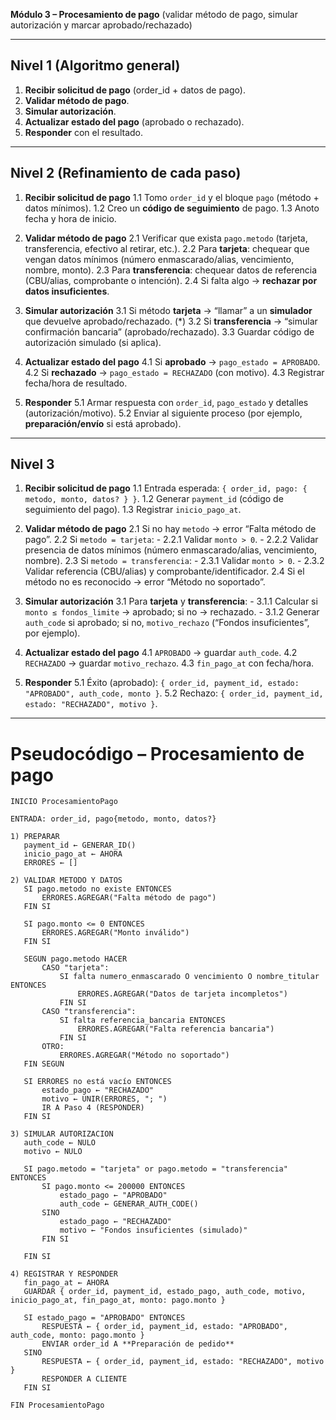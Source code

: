 **Módulo 3 – Procesamiento de pago**
(validar método de pago, simular autorización y marcar aprobado/rechazado)

---

## Nivel 1 (Algoritmo general)

1. **Recibir solicitud de pago** (order\_id + datos de pago).
2. **Validar método de pago**.
3. **Simular autorización**.
4. **Actualizar estado del pago** (aprobado o rechazado).
5. **Responder** con el resultado.

---

## Nivel 2 (Refinamiento de cada paso)

1. **Recibir solicitud de pago**
   1.1 Tomo `order_id` y el bloque `pago` (método + datos mínimos).
   1.2 Creo un **código de seguimiento** de pago.
   1.3 Anoto fecha y hora de inicio.

2. **Validar método de pago**
   2.1 Verificar que exista `pago.metodo` (tarjeta, transferencia, efectivo al retirar, etc.).
   2.2 Para **tarjeta**: chequear que vengan datos mínimos (número enmascarado/alias, vencimiento, nombre, monto).
   2.3 Para **transferencia**: chequear datos de referencia (CBU/alias, comprobante o intención).
   2.4 Si falta algo → **rechazar por datos insuficientes**.

3. **Simular autorización**
   3.1 Si método **tarjeta** → “llamar” a un **simulador** que devuelve aprobado/rechazado. (*)
   3.2 Si **transferencia** → “simular confirmación bancaria” (aprobado/rechazado).
   3.3 Guardar código de autorización simulado (si aplica).

4. **Actualizar estado del pago**
   4.1 Si **aprobado** → `pago_estado = APROBADO`.
   4.2 Si **rechazado** → `pago_estado = RECHAZADO` (con motivo).
   4.3 Registrar fecha/hora de resultado.

5. **Responder**
   5.1 Armar respuesta con `order_id`, `pago_estado` y detalles (autorización/motivo).
   5.2 Enviar al siguiente proceso (por ejemplo, **preparación/envío** si está aprobado).

---

## Nivel 3

1. **Recibir solicitud de pago**
   1.1 Entrada esperada: `{ order_id, pago: { metodo, monto, datos? } }`.
   1.2 Generar `payment_id` (código de seguimiento del pago).
   1.3 Registrar `inicio_pago_at`.

2. **Validar método de pago**
   2.1 Si no hay `metodo` → error “Falta método de pago”.
   2.2 Si `metodo = tarjeta`:
   \- 2.2.1 Validar `monto > 0`.
   \- 2.2.2 Validar presencia de datos mínimos (número enmascarado/alias, vencimiento, nombre).
   2.3 Si `metodo = transferencia`:
   \- 2.3.1 Validar `monto > 0`.
   \- 2.3.2 Validar referencia (CBU/alias) y comprobante/identificador.
   2.4 Si el método no es reconocido → error “Método no soportado”.

3. **Simular autorización**
   3.1 Para **tarjeta** y **transferencia**:
   \- 3.1.1 Calcular si `monto ≤ fondos_limite` → aprobado; si no → rechazado.
   \- 3.1.2 Generar `auth_code` si aprobado; si no, `motivo_rechazo` (“Fondos insuficientes”, por ejemplo).

4. **Actualizar estado del pago**
   4.1 `APROBADO` → guardar `auth_code`.
   4.2 `RECHAZADO` → guardar `motivo_rechazo`.
   4.3 `fin_pago_at` con fecha/hora.

5. **Responder**
   5.1 Éxito (aprobado): `{ order_id, payment_id, estado: "APROBADO", auth_code, monto }`.
   5.2 Rechazo: `{ order_id, payment_id, estado: "RECHAZADO", motivo }`.

---

# Pseudocódigo – Procesamiento de pago

```
INICIO ProcesamientoPago

ENTRADA: order_id, pago{metodo, monto, datos?}

1) PREPARAR
   payment_id ← GENERAR_ID()
   inicio_pago_at ← AHORA
   ERRORES ← []

2) VALIDAR METODO Y DATOS
   SI pago.metodo no existe ENTONCES
       ERRORES.AGREGAR("Falta método de pago")
   FIN SI

   SI pago.monto <= 0 ENTONCES
       ERRORES.AGREGAR("Monto inválido")
   FIN SI

   SEGUN pago.metodo HACER
       CASO "tarjeta":
           SI falta numero_enmascarado O vencimiento O nombre_titular ENTONCES
               ERRORES.AGREGAR("Datos de tarjeta incompletos")
           FIN SI
       CASO "transferencia":
           SI falta referencia_bancaria ENTONCES
               ERRORES.AGREGAR("Falta referencia bancaria")
           FIN SI
       OTRO:
           ERRORES.AGREGAR("Método no soportado")
   FIN SEGUN

   SI ERRORES no está vacío ENTONCES
       estado_pago ← "RECHAZADO"
       motivo ← UNIR(ERRORES, "; ")
       IR A Paso 4 (RESPONDER)
   FIN SI

3) SIMULAR AUTORIZACION
   auth_code ← NULO
   motivo ← NULO

   SI pago.metodo = "tarjeta" or pago.metodo = "transferencia" ENTONCES
       SI pago.monto <= 200000 ENTONCES
           estado_pago ← "APROBADO"
           auth_code ← GENERAR_AUTH_CODE()
       SINO
           estado_pago ← "RECHAZADO"
           motivo ← "Fondos insuficientes (simulado)"
       FIN SI

   FIN SI

4) REGISTRAR Y RESPONDER
   fin_pago_at ← AHORA
   GUARDAR { order_id, payment_id, estado_pago, auth_code, motivo, inicio_pago_at, fin_pago_at, monto: pago.monto }

   SI estado_pago = "APROBADO" ENTONCES
       RESPUESTA ← { order_id, payment_id, estado: "APROBADO", auth_code, monto: pago.monto }
       ENVIAR order_id A **Preparación de pedido**
   SINO
       RESPUESTA ← { order_id, payment_id, estado: "RECHAZADO", motivo }
       RESPONDER A CLIENTE
   FIN SI

FIN ProcesamientoPago
```